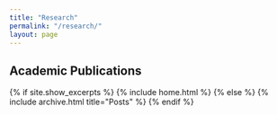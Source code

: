 ```yaml
---
title: "Research"
permalink: "/research/"
layout: page
---
```


## Academic Publications

{% if site.show_excerpts %} {% include home.html %} {% else %} {% include archive.html title="Posts" %} {% endif %}
